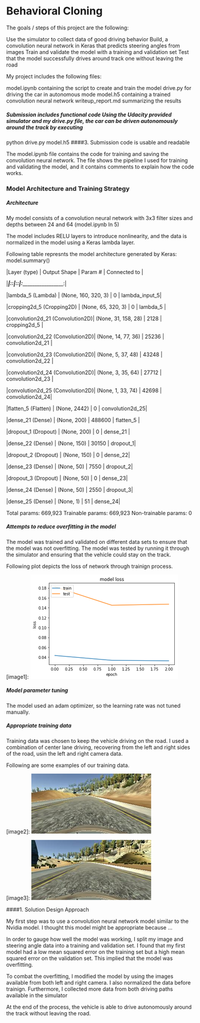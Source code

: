 # Behavioral Cloning


The goals / steps of this project are the following:

Use the simulator to collect data of good driving behavior
Build, a convolution neural network in Keras that predicts steering angles from images
Train and validate the model with a training and validation set
Test that the model successfully drives around track one without leaving the road

My project includes the following files:

model.ipynb containing the script to create and train the model
drive.py for driving the car in autonomous mode
model.h5 containing a trained convolution neural network
writeup_report.md  summarizing the results

##### Submission includes functional code Using the Udacity provided simulator and my drive.py file, the car can be driven autonomously around the track by executing

python drive.py model.h5
####3. Submission code is usable and readable

The model.ipynb file contains the code for training and saving the convolution neural network. The file shows the pipeline I used for training and validating the model, and it contains comments to explain how the code works.

### Model Architecture and Training Strategy

##### Architecture
My model consists of a convolution neural network with 3x3 filter sizes and depths between 24 and 64 (model.ipynb ln 5)

The model includes RELU layers to introduce nonlinearity, and the data is normalized in the model using a Keras lambda layer.

Following table represnts the model architecture generated by Keras: model.summary()

|Layer (type)                    | Output Shape         | Param #   | Connected to         |

|________________________________|:____________________:|:_________:|:____________________:|

|lambda_5 (Lambda)               | (None, 160, 320, 3)  | 0         |  lambda_input_5| 

|cropping2d_5 (Cropping2D)       | (None, 65, 320, 3)   | 0         |  lambda_5     |

|convolution2d_21 (Convolution2D)| (None, 31, 158, 28)  | 2128      |  cropping2d_5 | 

|convolution2d_22 (Convolution2D)| (None, 14, 77, 36)   | 25236     |  convolution2d_21 | 

|convolution2d_23 (Convolution2D)| (None, 5, 37, 48)    | 43248     |  convolution2d_22 |

|convolution2d_24 (Convolution2D)| (None, 3, 35, 64)    | 27712     |  convolution2d_23 |

|convolution2d_25 (Convolution2D)| (None, 1, 33, 74)    | 42698     |  convolution2d_24|

|flatten_5 (Flatten)             | (None, 2442)         | 0         |  convolution2d_25| 

|dense_21 (Dense)                | (None, 200)          | 488600    |  flatten_5 |  

|dropout_1 (Dropout)             | (None, 200)          | 0         |  dense_21 | 

|dense_22 (Dense)                | (None, 150)          | 30150     |  dropout_1|  

|dropout_2 (Dropout)             | (None, 150)          | 0         |  dense_22| 

|dense_23 (Dense)                | (None, 50)           | 7550      |  dropout_2|

|dropout_3 (Dropout)             | (None, 50)           | 0         |  dense_23|  

|dense_24 (Dense)                | (None, 50)           | 2550      |  dropout_3|  

|dense_25 (Dense)                | (None, 1)            | 51        |  dense_24|                   


Total params: 669,923
Trainable params: 669,923
Non-trainable params: 0

##### Attempts to reduce overfitting in the model

The model was trained and validated on different data sets to ensure that the model was not overfitting. The model was tested by running it through the simulator and ensuring that the vehicle could stay on the track.

Following plot depicts the loss of network through trainign process.

[image1]: ![alt text](./model_loss.png "model_loss")

##### Model parameter tuning

The model used an adam optimizer, so the learning rate was not tuned manually.

##### Appropriate training data

Training data was chosen to keep the vehicle driving on the road. I used a combination of center lane driving, recovering from the left and right sides of the road, usin the left and right camera data. 

Following are some examples of our training data.


[image2]: ![alt text](./2017_08_20_03_41_01_174.jpg "First training example")

[image3]: ![alt text](./2017_08_20_03_41_29_851.jpg "Second training example")


####1. Solution Design Approach

My first step was to use a convolution neural network model similar to the Nvidia model. I thought this model might be appropriate because ...

In order to gauge how well the model was working, I split my image and steering angle data into a training and validation set. I found that my first model had a low mean squared error on the training set but a high mean squared error on the validation set. This implied that the model was overfitting.

To combat the overfitting, I modified the model by using the images available from both left and right camera. I also normalized the data before trainign. Furthermore, I collected more data from both driving paths available in the simulator 


At the end of the process, the vehicle is able to drive autonomously around the track without leaving the road.



